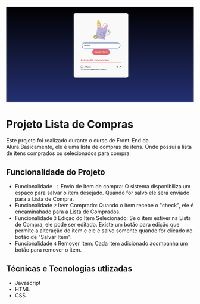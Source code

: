 ![Lista de Compras](img/listaDeCompra.png)

#   Projeto Lista de Compras

Este projeto foi realizado durante o curso de Front-End da Alura.Basicamente, ele é uma lista de compras de itens. Onde possui a lista de itens comprados ou selecionados para compra.


## Funcionalidade do Projeto

- Funcionalidade  ` 1` Envio de Item de compra: O sistema disponibiliza um espaço para salvar o item desejado. Quando for salvo ele será enviado para a Lista de Compra.
- Funcionalidade  `2` Item Comprado: Quando o item recebe o "check", ele é encaminahado para a Lista de Comprados.
- Funcionalidade  `3` Ediçao do Item Selecionado: Se o item estiver na Lista de Compra, ele pode ser editado. Existe um botão para edição que permite a alteração do item e ele é salvo somente quando for clicado no botão de "Salvar Item".
- Funcionalidade  `4` Remover Item: Cada item adicionado acompanha um botão para remover o item.

##  Técnicas e Tecnologias utlizadas

- Javascript
- HTML
- CSS

